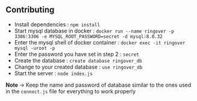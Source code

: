 ## Contributing

- Install dependencies : `npm install`
- Start mysql database in docker : `docker run --name ringover -p 3306:3306 -e MYSQL_ROOT_PASSWORD=secret -d mysql:8.0.32`
- Enter the mysql shell of docker container : `docker exec -it ringover mysql -uroot -p`
- Enter the password you have set in step 2 : `secret`
- Create the database : `create database ringover_db`
- Change to your created database : `use ringover_db`
- Start the server : `node index.js`

**Note** -> Keep the name and password of database similar to the ones used in the `connect.js` file for everything to work properly